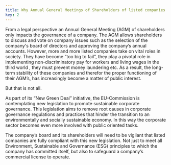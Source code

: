 ```yaml
---
title: Why Annual General Meetings of Shareholders of listed companies matter to society.
key: 2
---
```


From a legal perspective an Annual General Meeting (AGM) of shareholders only impacts the governance of a company. The AGM allows shareholders to discuss and vote on company issues such as the selection of the company's board of directors and approving the company’s annual accounts.
However, more and more listed companies take on vital roles in society. They have become “too big to fail”, they play a pivotal role in implementing non-discriminatory pay for workers and living wages in the third world , they must prevent money laundering etc. As a result, the long-term stability of these companies and therefor the proper functioning of their AGM’s, has increasingly become a matter of public interest.

But that is not all.

As part of its “New Green Deal” initiative, the EU-Commission is contemplating new legislation to promote sustainable corporate governance. This legislation aims to remove root causes in corporate governance regulations and practices that hinder the transition to an environmentally and socially sustainable economy. In this way the corporate sector becomes even more involved with public oriented tasks.

The company’s board and its shareholders will need to be vigilant that listed companies are fully compliant with this new legislation. Not just to meet all Environment, Sustainable and Governance (ESG) principles to which the company has committed itself, but also to safeguard a company’s commercial license to operate.